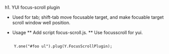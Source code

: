h1. YUI focus-scroll plugin 

* Used for tab; shift-tab move focusable target, and make focuable target scroll window well position.

* Usage
** Add script focus-scroll.js.
** Use focusscroll for yui.
<pre><code>
 	Y.one("#foo ul").plug(Y.FocusScrollPlugin);
</code></pre>